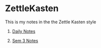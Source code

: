 # ZettleKasten

This is my notes in the the Zettle Kasten style

1. [Daily Notes](Unsorted/Journal/Daily%20Notes/Sept_2025/)

2. [Sem 3 Notes](Unsorted/Random/3rd%20Sem/)
